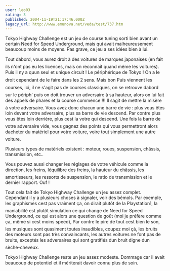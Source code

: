 ```yaml
---
user: leo03
rating: 3
published: 2004-11-19T21:17:46.000Z
legacy_url: http://www.emunova.net/veda/test/737.htm
---
```

Tokyo Highway Challenge est un jeu de course tuning sorti bien avant un certain Need for Speed Underground, mais qui avait malheureusement beaucoup moins de moyens. Pas grave, ce jeu a ses idées bien à lui.  

  

Tout dabord, vous aurez droit à des voitures de marques japonaises (en fait ils n'ont pas eu les licences, mais on reconnaît quand même les voitures). Puis il ny a quun seul et unique circuit ! Le périphérique de Tokyo ! On a le droit cependant de le faire dans les 2 sens. Mais bon Puis viennent les courses, ici, il ne s'agit pas de courses classiques, on se retrouve dabord sur le périph' puis on doit trouver un adversaire à sa hauteur, alors on lui fait des appels de phares et la course commence !!! Il sagit de mettre la misère à votre adversaire. Vous avez donc chacun une barre de vie : plus vous êtes loin devant votre adversaire, plus sa barre de vie descend. Par contre plus vous êtes loin derrière, plus cest la votre qui descend. Une fois la barre de votre adversaire vide, vous gagnez des points qui vous permettront alors dacheter du matériel pour votre voiture, voire tout simplement une autre voiture.  

  

Plusieurs types de matériels existent : moteur, roues, suspension, châssis, transmission, etc..  

Vous pouvez aussi changer les réglages de votre véhicule comme la direction, les freins, léquilibre des freins, la hauteur du châssis, les amortisseurs, les ressorts de suspension, le ratio de transmission et le dernier rapport. Ouf !  

  

Tout cela fait de Tokyo Highway Challenge un jeu assez complet. Cependant il y a plusieurs choses à signaler, voir des bémols. Par exemple, les graphismes cest pas vraiment ça, on dirait plutôt de la Playstation1, la maniabilité est plutôt simulation ce qui change de Need for Speed Underground, ce qui est alors une question de goût (moi je préfère comme ça, même si cest moins speed), Par contre le pire de tout cest bien le son, les musiques sont quasiment toutes inaudibles, coupez moi çà, les bruits des moteurs sont pas très convaincants, les autres voitures ne font pas de bruits, exceptés les adversaires qui sont gratifiés dun bruit digne dun sèche-cheveux.  

  

Tokyo Highway Challenge reste un jeu assez modeste. Dommage car il avait beaucoup de potentiel et il mériterait davoir connu plus de soin.